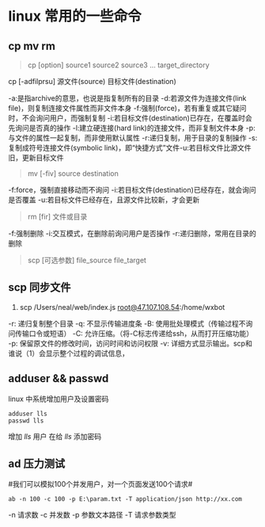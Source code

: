 # linux 常用的一些命令

## cp mv rm

> cp [option] source1 source2 source3 ... target_directory

cp [-adfilprsu] 源文件(source) 目标文件(destination)

-a:是指archive的意思，也说是指复制所有的目录
-d:若源文件为连接文件(link file)，则复制连接文件属性而非文件本身
-f:强制(force)，若有重复或其它疑问时，不会询问用户，而强制复制
-i:若目标文件(destination)已存在，在覆盖时会先询问是否真的操作
-l:建立硬连接(hard link)的连接文件，而非复制文件本身
-p:与文件的属性一起复制，而非使用默认属性
-r:递归复制，用于目录的复制操作
-s:复制成符号连接文件(symbolic link)，即“快捷方式”文件-u:若目标文件比源文件旧，更新目标文件

> mv [-fiv] source destination

-f:force，强制直接移动而不询问
-i:若目标文件(destination)已经存在，就会询问是否覆盖
-u:若目标文件已经存在，且源文件比较新，才会更新

> rm [fir] 文件或目录

-f:强制删除
-i:交互模式，在删除前询问用户是否操作
-r:递归删除，常用在目录的删除

> scp [可选参数] file_source file_target

## scp 同步文件

1. scp /Users/neal/web/index.js root@47.107.108.54:/home/wxbot

-r: 递归复制整个目录
-q: 不显示传输进度条
-B: 使用批处理模式（传输过程不询问传输口令或短语）
-C: 允许压缩。（将-C标志传递给ssh，从而打开压缩功能）
-p: 保留原文件的修改时间，访问时间和访问权限
-v: 详细方式显示输出。scp和谁说（1）会显示整个过程的调试信息，

## adduser && passwd

linux 中系统增加用户及设置密码

```
adduser lls
passwd lls
```

增加 _lls_ 用户
在给 _lls_ 添加密码

## ad 压力测试

#我们可以模拟100个并发用户，对一个页面发送100个请求#
```
ab -n 100 -c 100 -p E:\param.txt -T application/json http://xx.com
```
-n 请求数
-c 并发数
-p 参数文本路径
-T 请求参数类型


